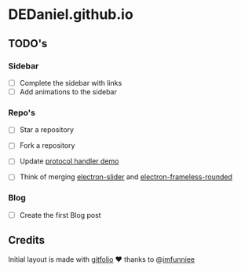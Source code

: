 # DEDaniel.github.io

## TODO's
### Sidebar
- [ ] Complete the sidebar with links
- [ ] Add animations to the sidebar 

### Repo's
- [ ] Star a repository
- [ ] Fork a repository
- [ ] Update [protocol handler demo](https://github.com/DEDaniel/electron-tel-protocol-handler)
- [ ] Think of merging [electron-slider](https://github.com/DEDaniel/electron-slider) and [electron-frameless-rounded](https://github.com/DEDaniel/electron-frameless-rounded)


### Blog
- [ ] Create the first Blog post




## Credits
Initial layout is made with [gitfolio](https://github.com/imfunniee/gitfolio) :heart: thanks to @[imfunniee](https://github.com/imfunniee)
